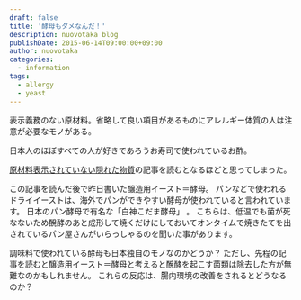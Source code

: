 ```yaml
---
draft: false
title: '酵母もダメなんだ！'
description: nuovotaka blog
publishDate: 2015-06-14T09:00:00+09:00
author: nuovotaka
categories:
  - information
tags:
  - allergy
  - yeast
---
```


表示義務のない原材料。省略して良い項目があるものにアレルギー体質の人は注意が必要なモノがある。

日本人のほぼすべての人が好きであろうお寿司で使われているお酢。

[原材料表示されていない隠れた物質](http://delayedallergy.blog.fc2.com/blog-entry-8.html)の記事を読むとなるほどと思ってしまった。

この記事を読んだ後で昨日書いた醸造用イースト＝酵母。
パンなどで使われるドライイーストは、海外でパンができやすい酵母が使われていると言われています。
日本のパン酵母で有名な「白神こだま酵母」 。
こちらは、低温でも菌が死なないため醗酵のあと成形して焼くだけにしておいてオンタイムで焼きたてを出されているパン屋さんがいらっしゃるのを聞いた事があります。

調味料で使われている酵母も日本独自のモノなのかどうか？
ただし、先程の記事を読むと醸造用イースト＝酵母と考えると醗酵を起こす菌類は除去した方が無難なのかもしれません。
これらの反応は、腸内環境の改善をされるとどうなるのか？
